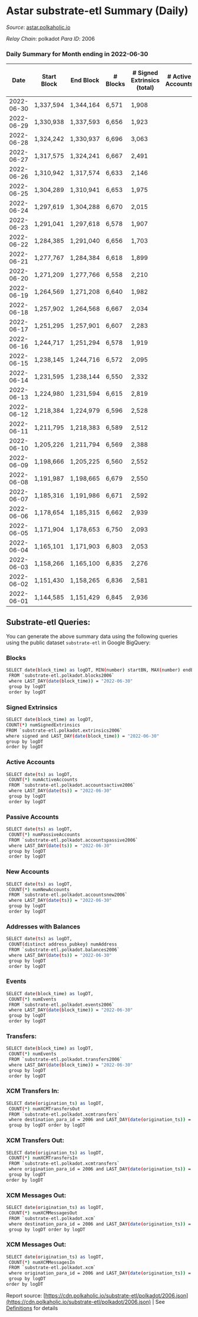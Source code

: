 # Astar substrate-etl Summary (Daily)

_Source_: [astar.polkaholic.io](https://astar.polkaholic.io)

*Relay Chain*: polkadot
*Para ID*: 2006



### Daily Summary for Month ending in 2022-06-30


| Date | Start Block | End Block | # Blocks | # Signed Extrinsics (total) | # Active Accounts | # Passive | # New | # Addresses with Balances | # Events | # Transfers | # XCM Transfers In | # XCM Transfers Out | # XCM In | # XCM Out | Issues | 
| ---- | ----------- | --------- | -------- | --------------------------- | ----------------- | --------- | ----- | ------------------------- | -------- | ----------- | ------------------ | ------------------- | -------- | --------- | ------ |
| 2022-06-30 | 1,337,594 | 1,344,164 | 6,571 | 1,908 |  |  |  | 374,451 | 1,095,646 | 10,025 ($1,835,157.39) | 16 ($17,737.21) | 21 ($244,262.97) |  |  |  |
| 2022-06-29 | 1,330,938 | 1,337,593 | 6,656 | 1,923 |  |  |  | 374,179 | 1,216,356 | 10,344 ($2,451,599.78) | 16 ($9,864.33) | 24 ($133,366.81) |  |  |  |
| 2022-06-28 | 1,324,242 | 1,330,937 | 6,696 | 3,063 |  |  |  | 373,647 | 1,497,062 | 23,492 ($17,533,160.92) | 81 ($93,649.37) | 10 ($94.23) |  |  |  |
| 2022-06-27 | 1,317,575 | 1,324,241 | 6,667 | 2,491 |  |  |  |  | 1,020,770 | 17,068 ($5,347,364.34) | 55 ($610,620.07) |   |  |  |  |
| 2022-06-26 | 1,310,942 | 1,317,574 | 6,633 | 2,146 |  |  |  |  | 1,179,116 | 11,168 ($2,800,869.92) | 18 ($42,702.93) |   |  |  |  |
| 2022-06-25 | 1,304,289 | 1,310,941 | 6,653 | 1,975 |  |  |  |  | 839,938 | 10,273 ($848,237.64) | 11 ($10,995.23) |   |  |  |  |
| 2022-06-24 | 1,297,619 | 1,304,288 | 6,670 | 2,015 |  |  |  |  | 1,281,042 | 10,417 ($1,489,222.59) | 5 ($1,282.64) |   |  |  |  |
| 2022-06-23 | 1,291,041 | 1,297,618 | 6,578 | 1,907 |  |  |  | 359,794 | 1,357,847 | 9,351 ($532,383.44) | 6 ($2,737.08) |   |  |  |  |
| 2022-06-22 | 1,284,385 | 1,291,040 | 6,656 | 1,703 |  |  |  |  | 1,484,726 | 9,292 ($4,278,685.60) | 8 ($14,483.21) |   |  |  |  |
| 2022-06-21 | 1,277,767 | 1,284,384 | 6,618 | 1,899 |  |  |  |  | 1,513,879 | 9,548 ($1,906,745.01) | 10 ($44,256.39) |   |  |  |  |
| 2022-06-20 | 1,271,209 | 1,277,766 | 6,558 | 2,210 |  |  |  | 357,473 | 1,570,728 | 10,185 ($1,056,282.20) | 7 ($3,545.15) |   |  |  |  |
| 2022-06-19 | 1,264,569 | 1,271,208 | 6,640 | 1,982 |  |  |  |  | 1,378,394 | 9,811 ($963,827.41) | 21 ($17,223.14) |   |  |  |  |
| 2022-06-18 | 1,257,902 | 1,264,568 | 6,667 | 2,034 |  |  |  | 356,377 | 1,090,958 | 10,134 ($2,276,971.08) | 15 ($5,539.51) |   |  |  |  |
| 2022-06-17 | 1,251,295 | 1,257,901 | 6,607 | 2,283 |  |  |  |  | 1,338,640 | 11,062 ($3,849,993.82) | 13 ($9,587.01) |   |  |  |  |
| 2022-06-16 | 1,244,717 | 1,251,294 | 6,578 | 1,919 |  |  |  |  | 1,426,764 | 10,872 ($2,017,380.38) | 13 ($7,822.96) |   |  |  |  |
| 2022-06-15 | 1,238,145 | 1,244,716 | 6,572 | 2,095 |  |  |  | 354,783 | 1,642,370 | 10,506 ($2,548,331.03) | 21 ($4,237.96) |   |  |  |  |
| 2022-06-14 | 1,231,595 | 1,238,144 | 6,550 | 2,332 |  |  |  |  | 1,550,248 | 11,081 ($4,009,941.82) | 25 ($25,624.49) |   |  |  |  |
| 2022-06-13 | 1,224,980 | 1,231,594 | 6,615 | 2,819 |  |  |  | 354,336 | 1,623,675 | 13,223 ($7,576,388.72) | 43 ($118,828.04) |   |  |  |  |
| 2022-06-12 | 1,218,384 | 1,224,979 | 6,596 | 2,528 |  |  |  | 354,020 | 1,580,875 | 11,369 ($4,659,479.58) | 51 ($443,149.97) |   |  |  |  |
| 2022-06-11 | 1,211,795 | 1,218,383 | 6,589 | 2,512 |  |  |  | 353,598 | 1,858,773 | 11,054 ($2,041,388.29) | 78 ($618,866.39) |   |  |  |  |
| 2022-06-10 | 1,205,226 | 1,211,794 | 6,569 | 2,388 |  |  |  |  | 2,578,268 | 12,049 ($4,848,774.31) | 120 ($2,035,147.73) |   |  |  |  |
| 2022-06-09 | 1,198,666 | 1,205,225 | 6,560 | 2,552 |  |  |  | 352,504 | 2,318,107 | 11,652 ($3,748,861.00) | 122 ($993,748.88) |   |  |  |  |
| 2022-06-08 | 1,191,987 | 1,198,665 | 6,679 | 2,550 |  |  |  |  | 2,145,230 | 11,705 ($2,872,860.94) | 57 ($105,046.27) |   |  |  |  |
| 2022-06-07 | 1,185,316 | 1,191,986 | 6,671 | 2,592 |  |  |  |  | 2,072,206 | 11,708 ($2,367,672.64) | 58 ($77,100.17) |   |  |  |  |
| 2022-06-06 | 1,178,654 | 1,185,315 | 6,662 | 2,939 |  |  |  |  | 2,049,786 | 11,395 ($6,111,902.20) | 63 ($631,495.61) |   |  |  |  |
| 2022-06-05 | 1,171,904 | 1,178,653 | 6,750 | 2,093 |  |  |  |  | 1,711,502 | 9,716 ($725,684.14) | 34 ($54,222.02) |   |  |  |  |
| 2022-06-04 | 1,165,101 | 1,171,903 | 6,803 | 2,053 |  |  |  |  | 1,835,251 | 10,288 ($1,104,192.21) | 78 ($303,344.28) |   |  |  |  |
| 2022-06-03 | 1,158,266 | 1,165,100 | 6,835 | 2,276 |  |  |  |  | 1,574,770 | 9,847 ($1,460,035.07) | 38 ($62,125.07) |   |  |  |  |
| 2022-06-02 | 1,151,430 | 1,158,265 | 6,836 | 2,581 |  |  |  | 349,440 | 2,010,274 | 12,210 ($2,064,602.77) | 51 ($114,578.54) |   |  |  |  |
| 2022-06-01 | 1,144,585 | 1,151,429 | 6,845 | 2,936 |  |  |  |  | 2,403,395 | 13,746 ($4,832,333.77) | 130 ($391,334.61) |   |  |  |  |

## Substrate-etl Queries:
You can generate the above summary data using the following queries using the public dataset `substrate-etl` in Google BigQuery:

### Blocks
```bash
SELECT date(block_time) as logDT, MIN(number) startBN, MAX(number) endBN, COUNT(*) numBlocks 
 FROM `substrate-etl.polkadot.blocks2006`  
 where LAST_DAY(date(block_time)) = "2022-06-30" 
 group by logDT 
 order by logDT
```

### Signed Extrinsics
```bash
SELECT date(block_time) as logDT, 
COUNT(*) numSignedExtrinsics 
FROM `substrate-etl.polkadot.extrinsics2006`  
where signed and LAST_DAY(date(block_time)) = "2022-06-30" 
group by logDT 
order by logDT
```

### Active Accounts
```bash
SELECT date(ts) as logDT, 
 COUNT(*) numActiveAccounts 
 FROM `substrate-etl.polkadot.accountsactive2006` 
 where LAST_DAY(date(ts)) = "2022-06-30" 
 group by logDT 
 order by logDT
```

### Passive Accounts
```bash
SELECT date(ts) as logDT, 
 COUNT(*) numPassiveAccounts 
 FROM `substrate-etl.polkadot.accountspassive2006` 
 where LAST_DAY(date(ts)) = "2022-06-30" 
 group by logDT 
 order by logDT
```

### New Accounts
```bash
SELECT date(ts) as logDT, 
 COUNT(*) numNewAccounts 
 FROM `substrate-etl.polkadot.accountsnew2006` 
 where LAST_DAY(date(ts)) = "2022-06-30" 
 group by logDT
 order by logDT
```

### Addresses with Balances
```bash
SELECT date(ts) as logDT,
 COUNT(distinct address_pubkey) numAddress 
 FROM `substrate-etl.polkadot.balances2006` 
 where LAST_DAY(date(ts)) = "2022-06-30" 
 group by logDT 
 order by logDT
```

### Events
```bash
SELECT date(block_time) as logDT, 
 COUNT(*) numEvents 
 FROM `substrate-etl.polkadot.events2006` 
 where LAST_DAY(date(block_time)) = "2022-06-30" 
 group by logDT 
 order by logDT
```

### Transfers:
```bash
SELECT date(block_time) as logDT, 
 COUNT(*) numEvents 
 FROM `substrate-etl.polkadot.transfers2006` 
 where LAST_DAY(date(block_time)) = "2022-06-30" 
 group by logDT 
 order by logDT
```

### XCM Transfers In:
```bash
SELECT date(origination_ts) as logDT, 
 COUNT(*) numXCMTransfersOut 
 FROM `substrate-etl.polkadot.xcmtransfers` 
 where destination_para_id = 2006 and LAST_DAY(date(origination_ts)) = "2022-06-30" 
 group by logDT order by logDT
```

### XCM Transfers Out:
```bash
SELECT date(origination_ts) as logDT, 
 COUNT(*) numXCMTransfersIn 
 FROM `substrate-etl.polkadot.xcmtransfers` 
 where origination_para_id = 2006 and LAST_DAY(date(origination_ts)) = "2022-06-30" 
 group by logDT 
order by logDT
```

### XCM Messages Out:
```bash
SELECT date(origination_ts) as logDT, 
 COUNT(*) numXCMMessagesOut 
 FROM `substrate-etl.polkadot.xcm` 
 where destination_para_id = 2006 and LAST_DAY(date(origination_ts)) = "2022-06-30" 
 group by logDT order by logDT
```

### XCM Messages Out:
```bash
SELECT date(origination_ts) as logDT, 
 COUNT(*) numXCMMessagesIn 
 FROM `substrate-etl.polkadot.xcm` 
 where origination_para_id = 2006 and LAST_DAY(date(origination_ts)) = "2022-06-30" 
 group by logDT 
order by logDT
```


Report source: [https://cdn.polkaholic.io/substrate-etl/polkadot/2006.json](https://cdn.polkaholic.io/substrate-etl/polkadot/2006.json) | See [Definitions](/DEFINITIONS.md) for details
